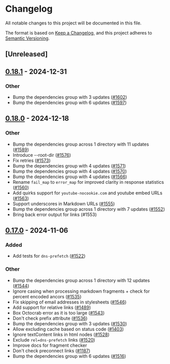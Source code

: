 # Changelog

All notable changes to this project will be documented in this file.

The format is based on [Keep a Changelog](https://keepachangelog.com/en/1.0.0/),
and this project adheres to [Semantic Versioning](https://semver.org/spec/v2.0.0.html).

## [Unreleased]

## [0.18.1](https://github.com/lycheeverse/lychee/compare/lychee-lib-v0.18.0...lychee-lib-v0.18.1) - 2024-12-31

### Other

- Bump the dependencies group with 3 updates ([#1602](https://github.com/lycheeverse/lychee/pull/1602))
- Bump the dependencies group with 6 updates ([#1597](https://github.com/lycheeverse/lychee/pull/1597))

## [0.18.0](https://github.com/lycheeverse/lychee/compare/lychee-lib-v0.17.0...lychee-lib-v0.18.0) - 2024-12-18

### Other

- Bump the dependencies group across 1 directory with 11 updates ([#1589](https://github.com/lycheeverse/lychee/pull/1589))
- Introduce --root-dir ([#1576](https://github.com/lycheeverse/lychee/pull/1576))
- Fix retries ([#1573](https://github.com/lycheeverse/lychee/pull/1573))
- Bump the dependencies group with 4 updates ([#1571](https://github.com/lycheeverse/lychee/pull/1571))
- Bump the dependencies group with 4 updates ([#1570](https://github.com/lycheeverse/lychee/pull/1570))
- Bump the dependencies group with 4 updates ([#1566](https://github.com/lycheeverse/lychee/pull/1566))
- Rename `fail_map` to `error_map` for improved clarity in response statistics ([#1560](https://github.com/lycheeverse/lychee/pull/1560))
- Add quirks support for `youtube-nocookie.com` and youtube embed URLs ([#1563](https://github.com/lycheeverse/lychee/pull/1563))
- Support underscores in Markdown URLs ([#1555](https://github.com/lycheeverse/lychee/pull/1555))
- Bump the dependencies group across 1 directory with 7 updates ([#1552](https://github.com/lycheeverse/lychee/pull/1552))
- Bring back error output for links (#1553)

## [0.17.0](https://github.com/lycheeverse/lychee/compare/lychee-lib-v0.16.1...lychee-lib-v0.17.0) - 2024-11-06

### Added

- Add tests for `dns-prefetch` ([#1522](https://github.com/lycheeverse/lychee/pull/1522))

### Other

- Bump the dependencies group across 1 directory with 12 updates ([#1544](https://github.com/lycheeverse/lychee/pull/1544))
- Ignore casing when processing markdown fragments + check for percent encoded ancors ([#1535](https://github.com/lycheeverse/lychee/pull/1535))
- Fix skipping of email addresses in stylesheets ([#1546](https://github.com/lycheeverse/lychee/pull/1546))
- Add support for relative links ([#1489](https://github.com/lycheeverse/lychee/pull/1489))
- Box Octocrab error as it is too large ([#1543](https://github.com/lycheeverse/lychee/pull/1543))
- Don't check prefix attribute ([#1536](https://github.com/lycheeverse/lychee/pull/1536))
- Bump the dependencies group with 3 updates ([#1530](https://github.com/lycheeverse/lychee/pull/1530))
- Allow excluding cache based on status code ([#1403](https://github.com/lycheeverse/lychee/pull/1403))
- Ignore textContent links in html nodes ([#1528](https://github.com/lycheeverse/lychee/pull/1528))
- Exclude `rel=dns-prefetch` links ([#1520](https://github.com/lycheeverse/lychee/pull/1520))
- Improve docs for fragment checker
- Don't check preconnect links ([#1187](https://github.com/lycheeverse/lychee/pull/1187))
- Bump the dependencies group with 6 updates ([#1516](https://github.com/lycheeverse/lychee/pull/1516))
